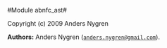 

#Module abnfc_ast#






Copyright (c) 2009 Anders Nygren

__Authors:__ Anders Nygren ([`anders.nygren@gmail.com`](mailto:anders.nygren@gmail.com)).